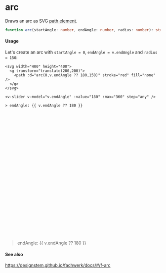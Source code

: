 # arc

Draws an arc as SVG [path element](https://developer.mozilla.org/en-US/docs/Web/SVG/Tutorial/Paths).

```ts
function arc(startAngle: number, endAngle: number, radius: number): string;
```

#### Usage

Let's create an arc with `startAngle = 0`, `endAngle = v.endAngle` and `radius = 150`:

```md{3}
<svg width="400" height="400">
  <g transform="translate(200,200)">
    <path :d="arc(0,v.endAngle ?? 180,150)" stroke="red" fill="none" />
  </g>
</svg>

<v-slider v-model="v.endAngle" :value="180" :max="360" step="any" />

> endAngle: {{ v.endAngle ?? 180 }}
```

<svg width="400" height="400">
  <g transform="translate(200,200)">
    <path :d="arc(0,v.endAngle ?? 180,150)" stroke="red" fill="none" />
  </g>
</svg>

<v-slider v-model="v.endAngle" :value="180" :max="360" step="any" />

> endAngle: {{ v.endAngle ?? 180 }}

#### See also

https://designstem.github.io/fachwerk/docs/#/f-arc
